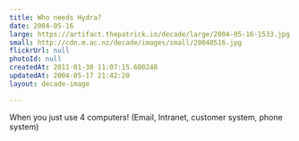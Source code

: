 ```yaml
---
title: Who needs Hydra?
date: 2004-05-16
large: https://artifact.thepatrick.io/decade/large/2004-05-16-1533.jpg
small: http://cdn.m.ac.nz/decade/images/small/20040516.jpg
flickrUrl: null
photoId: null
createdAt: 2011-01-30 11:07:15.600248
updatedAt: 2004-05-17 21:42:20
layout: decade-image

---
```

When you just use 4 computers! (Email, Intranet, customer system, phone system)
